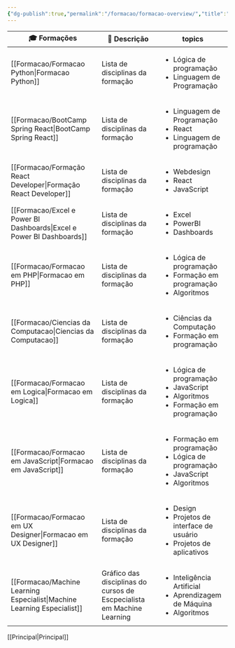 ```yaml
---
{"dg-publish":true,"permalink":"/formacao/formacao-overview/","title":"Minhas Formações","pinned":true,"contentClasses":"cards cards-cols-3","noteIcon":"default","updated":"2025-09-24T17:52:35.281-03:00"}
---
```



<!-- QueryToSerialize: TABLE WITHOUT ID file.link AS "🎓 Formações", dg-metatags.description AS "📄 Descrição", topics FROM #Formação WHERE dg-publish SORT file.mtime DESC LIMIT 10 -->
<!-- SerializedQuery: TABLE WITHOUT ID file.link AS "🎓 Formações", dg-metatags.description AS "📄 Descrição", topics FROM #Formação WHERE dg-publish SORT file.mtime DESC LIMIT 10 -->

| 🎓 Formações                                                               | 📄 Descrição                                                           | topics                                                                                                        |
| -------------------------------------------------------------------------- | ---------------------------------------------------------------------- | ------------------------------------------------------------------------------------------------------------- |
| [[Formacao/Formacao Python\|Formacao Python]]                           | Lista de disciplinas da formação                                       | <ul><li>Lógica de programação</li><li>Linguagem de Programação</li></ul>                                      |
| [[Formacao/BootCamp Spring React\|BootCamp Spring React]]               | Lista de disciplinas da formação                                       | <ul><li>Linguagem de Programação</li><li>React</li><li>Linguagem de programação</li></ul>                     |
| [[Formacao/Formação React Developer\|Formação React Developer]]         | Lista de disciplinas da formação                                       | <ul><li>Webdesign</li><li>React</li><li>JavaScript</li></ul>                                                  |
| [[Formacao/Excel e Power BI Dashboards\|Excel e Power BI Dashboards]]   | Lista de disciplinas da formação                                       | <ul><li>Excel</li><li>PowerBI</li><li>Dashboards</li></ul>                                                    |
| [[Formacao/Formacao em PHP\|Formacao em PHP]]                           | Lista de disciplinas da formação                                       | <ul><li>Lógica de programação</li><li>Formação em programação</li><li>Algoritmos</li></ul>                    |
| [[Formacao/Ciencias da Computacao\|Ciencias da Computacao]]             | Lista de disciplinas da formação                                       | <ul><li>Ciências da Computação</li><li>Formação em programação</li></ul>                                      |
| [[Formacao/Formacao em Logica\|Formacao em Logica]]                     | Lista de disciplinas da formação                                       | <ul><li>Lógica de programação</li><li>JavaScript</li><li>Algoritmos</li><li>Formação em programação</li></ul> |
| [[Formacao/Formacao em JavaScript\|Formacao em JavaScript]]             | Lista de disciplinas da formação                                       | <ul><li>Formação em programação</li><li>Lógica de programação</li><li>JavaScript</li><li>Algoritmos</li></ul> |
| [[Formacao/Formacao em UX Designer\|Formacao em UX Designer]]           | Lista de disciplinas da formação                                       | <ul><li>Design</li><li>Projetos de interface de usuário</li><li>Projetos de aplicativos</li></ul>             |
| [[Formacao/Machine Learning Especialist\|Machine Learning Especialist]] | Gráfico das disciplinas do cursos de Escpecialista em Machine Learning | <ul><li>Inteligência Artificial</li><li>Aprendizagem de Máquina</li><li>Algoritmos</li></ul>                  |
<!-- SerializedQuery END -->

[[Principal\|Principal]]
